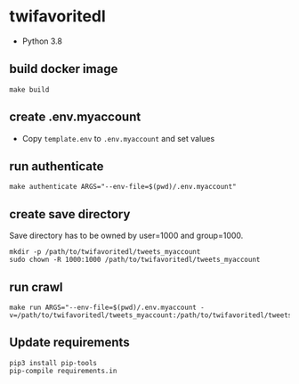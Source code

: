 # twifavoritedl

- Python 3.8

## build docker image

```shell
make build
```

## create .env.myaccount

- Copy `template.env` to `.env.myaccount` and set values

## run authenticate

```shell
make authenticate ARGS="--env-file=$(pwd)/.env.myaccount"
```

## create save directory

Save directory has to be owned by user=1000 and group=1000.

```shell
mkdir -p /path/to/twifavoritedl/tweets_myaccount
sudo chown -R 1000:1000 /path/to/twifavoritedl/tweets_myaccount
```

## run crawl

```shell
make run ARGS="--env-file=$(pwd)/.env.myaccount -v=/path/to/twifavoritedl/tweets_myaccount:/path/to/twifavoritedl/tweets_myaccount"
```

## Update requirements

```shell
pip3 install pip-tools
pip-compile requirements.in
```
